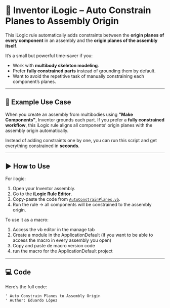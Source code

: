 # 🔧 Inventor iLogic – Auto Constrain Planes to Assembly Origin

This iLogic rule automatically adds constraints between the **origin planes of every component** in an assembly and the **origin planes of the assembly itself**.  

It’s a small but powerful time-saver if you:  
- Work with **multibody skeleton modeling**.  
- Prefer **fully constrained parts** instead of grounding them by default.  
- Want to avoid the repetitive task of manually constraining each component’s planes.  

---

## 📌 Example Use Case
When you create an assembly from multibodies using **"Make Components"**, Inventor grounds each part. If you prefer a **fully constrained workflow**, this iLogic rule aligns all components’ origin planes with the assembly origin automatically.

Instead of adding constraints one by one, you can run this script and get everything constrained in **seconds**.

---

## ▶️ How to Use
For ilogic:
1. Open your Inventor assembly.  
2. Go to the **iLogic Rule Editor**.  
3. Copy-paste the code from [`AutoConstrainPlanes.vb`](AutoConstrainPlanes.vb).  
4. Run the rule → all components will be constrained to the assembly origin.  

To use it as a macro:
1. Access the vb editor in the manage tab
2. Create a module in the ApplicationDefault (if you want to be able to access the macro in every assembly you open)
3. Copy and paste de macro version code
4. run the macro for the ApplicationDefault project
---

## 💻 Code
Here’s the full code:  

```vbnet
' Auto Constrain Planes to Assembly Origin
' Author: Eduardo López


